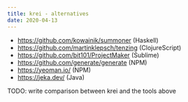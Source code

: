 ```yaml
---
title: krei - alternatives
date: 2020-04-13
---
```


- https://github.com/kowainik/summoner (Haskell)
- https://github.com/martinklepsch/tenzing (ClojureScript)
- https://github.com/bit101/ProjectMaker (Sublime)
- https://github.com/generate/generate (NPM)
- https://yeoman.io/ (NPM)
- https://jeka.dev/ (Java)

TODO: write comparison between krei and the tools above
